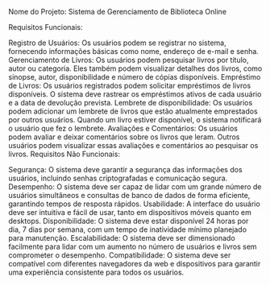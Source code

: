 Nome do Projeto: Sistema de Gerenciamento de Biblioteca Online

Requisitos Funcionais:

Registro de Usuários: Os usuários podem se registrar no sistema, fornecendo informações básicas como nome, endereço de e-mail e senha.
Gerenciamento de Livros: Os usuários podem pesquisar livros por título, autor ou categoria. Eles também podem visualizar detalhes dos livros, como sinopse, autor, disponibilidade e número de cópias disponíveis.
Empréstimo de Livros: Os usuários registrados podem solicitar empréstimos de livros disponíveis. O sistema deve rastrear os empréstimos ativos de cada usuário e a data de devolução prevista.
Lembrete de disponibilidade: Os usuários podem adicionar um lembrete de livros que estão atualmente emprestados por outros usuários. Quando um livro  estiver disponível, o sistema notificará o usuário que fez o lembrete.
Avaliações e Comentários: Os usuários podem avaliar e deixar comentários sobre os livros que leram. Outros usuários podem visualizar essas avaliações e comentários ao pesquisar os livros.
Requisitos Não Funcionais:

Segurança: O sistema deve garantir a segurança das informações dos usuários, incluindo senhas criptografadas e comunicação segura.
Desempenho: O sistema deve ser capaz de lidar com um grande número de usuários simultâneos e consultas de banco de dados de forma eficiente, garantindo tempos de resposta rápidos.
Usabilidade: A interface do usuário deve ser intuitiva e fácil de usar, tanto em dispositivos móveis quanto em desktops.
Disponibilidade: O sistema deve estar disponível 24 horas por dia, 7 dias por semana, com um tempo de inatividade mínimo planejado para manutenção.
Escalabilidade: O sistema deve ser dimensionado facilmente para lidar com um aumento no número de usuários e livros sem comprometer o desempenho.
Compatibilidade: O sistema deve ser compatível com diferentes navegadores da web e dispositivos para garantir uma experiência consistente para todos os usuários.
